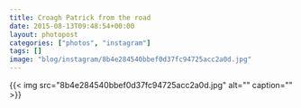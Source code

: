 ```yaml
---
title: Croagh Patrick from the road
date: 2015-08-13T09:48:54+00:00
layout: photopost
categories: ["photos", "instagram"]
tags: []
image: "blog/instagram/8b4e284540bbef0d37fc94725acc2a0d.jpg"
---
```


{{< img src="8b4e284540bbef0d37fc94725acc2a0d.jpg" alt="" caption="" >}}



